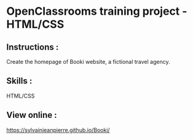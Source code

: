 # OpenClassrooms training project - HTML/CSS

## Instructions :
Create the homepage of Booki website, a fictional travel agency.

## Skills :
HTML/CSS

## View online :
https://sylvainjeanpierre.github.io/Booki/